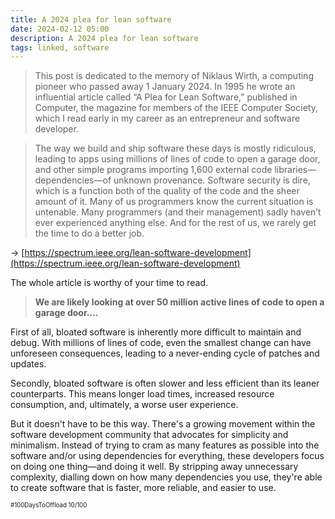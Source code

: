 ```yaml
---
title: A 2024 plea for lean software
date: 2024-02-12 05:00
description: A 2024 plea for lean software
tags: linked, software
---
```


> This post is dedicated to the memory of Niklaus Wirth, a computing pioneer who passed away 1 January 2024. In 1995 he wrote an influential article called “A Plea for Lean Software,” published in Computer, the magazine for members of the IEEE Computer Society, which I read early in my career as an entrepreneur and software developer.

> The way we build and ship software these days is mostly ridiculous, leading to apps using millions of lines of code to open a garage door, and other simple programs importing 1,600 external code libraries—dependencies—of unknown provenance. Software security is dire, which is a function both of the quality of the code and the sheer amount of it. Many of us programmers know the current situation is untenable. Many programmers (and their management) sadly haven’t ever experienced anything else. And for the rest of us, we rarely get the time to do a better job.

→ [https://spectrum.ieee.org/lean-software-development](https://spectrum.ieee.org/lean-software-development)

The whole article is worthy of your time to read.

> **We are likely looking at over 50 million active lines of code to open a garage door….**

First of all, bloated software is inherently more difficult to maintain and debug. With millions of lines of code, even the smallest change can have unforeseen consequences, leading to a never-ending cycle of patches and updates. 

Secondly, bloated software is often slower and less efficient than its leaner counterparts. This means longer load times, increased resource consumption, and, ultimately, a worse user experience.

But it doesn't have to be this way. There's a growing movement within the software development community that advocates for simplicity and minimalism. Instead of trying to cram as many features as possible into the software and/or using dependencies for everything, these developers focus on doing one thing—and doing it well. By stripping away unnecessary complexity, dialling down on how many dependencies you use, they're able to create software that is faster, more reliable, and easier to use.

<small><small>#100DaysToOffload 10/100</small></small>

